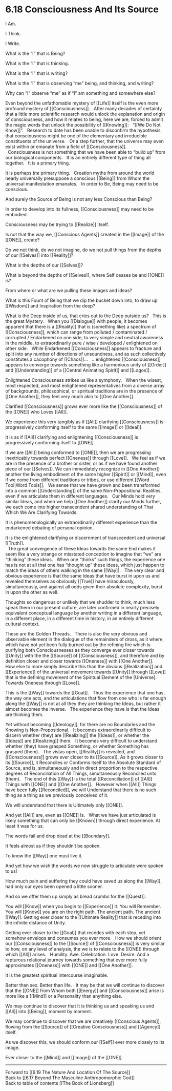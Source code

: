 # 6.18 Consciousness And Its Source

I Am. 

I Think. 

I Write. 

What is the “I” that is Being? 

What is the “I” that is thinking. 

What is the “I” that is writing? 

What is the “I” that is observing “me” being, and thinking, and writing?

Why can “I” observe “me” as if “I” am something and somewhere else? 

Even beyond the unfathomable mystery of [[Life]] itself is the even more profound mystery of [[Consciousness]]. 
 
After many decades of certainty that a little more scientific research would unlock the explanation and origin of consciousness, and how it relates to being, here we are, forced to admit the magic words that unlock the possibility of [[Knowing]]: 
 
“[[We Do Not Know]]”. 
 
Research to date has been unable to disconfirm the hypothesis that consciousness might be one of the elementary and irreducible constituents of the universe. 
 
Or a step further, that the universe may even exist within or emanate from a field of [[Consciousness]].   
 
Consciousness is not something that we have been able to “build up” from our biological components. 
 
It is an entirely different type of thing all together. 
 
It is a primary thing. 

It is perhaps *the* primary thing. 
 
Creation myths from around the world nearly universally presuppose a conscious [[Being]] from Whom the universal manifestation emanates. 
 
In order to Be, Being may need to be conscious. 

And surely the Source of Being is not any less Conscious than Being? 

In order to develop into its fullness, [[Consciousness]] may need to be embodied.

Consciousness may be trying to [[Realize]] Itself. 

Is not that the way we, [[Conscious Agents]] created in the [[Image]] of the [[ONE]], create? 

Do we not think, do we not imagine, do we not pull things from the depths of our [[Selves]] into [[Reality]]? 

What is the depths of our [[Selves]]?

What is beyond the depths of [[Selves]], where Self ceases be and [[ONE]] is? 

From where or what are we pulling these images and ideas? 

What is this Fount of Being that we dip the bucket down into, to draw up [[Wisdom]] and Inspiration from the deep? 

What is the Deep inside of us, that cries out to the Deep outside us? 
 
This is the great Mystery. 
 
When you [[Dialogue]] with people, it becomes apparent that there is a [[Reality]] that is (something like) a spectrum of [[Consciousness]], which can range from polluted / contaminated / corrupted / Endarkened on one side, to very simple and neutral awareness in the middle, to extraordinarily pure / wise / developed / enlightened on other side. 
 
While Endarkened [[Consciousness]] appears to fracture and split into any number of directions of unsoundness, and as such collectively constitutes a cacophony of [[Chaos]]…
 
…enlightened [[Consciousness]] appears to converge towards something like a harmonious unity of [[Order]] and [[Understanding]] of a [[Central Animating Spirit]] and [[Logos]]. 

Enlightened Consciousness strikes us like a symphony. 
 
When the wisest, most respected, and most enlightened representatives from a diverse array of backgrounds, philosophical, or spiritual traditions are in the presence of [[One Another]], they feel very much akin to [[One Another]]. 

Clarified [[Consciousness]] grows ever more like the [[Consciousness]] of the [[ONE]] who Loves [[All]]. 

We experience this very tangibly as if [[All]] clarifying [[Consciousness]] is progressively conforming itself to the same [[Image]] or [[Ideal]]. 

It is as if [[All]] clarifying and enlightening [[Consciousness]] is progressively conforming itself to [[ONE]]. 

If we are [[All]] being conformed to [[ONE]], then we are progressing inextricably towards perfect [[Oneness]] through [[Love]]. 
 
We feel as if we are in the presence of a brother or sister, or as if we have found another piece of our [[Selves]]. We can immediately recognize in [[One Another]] another the living embodiment of the same higher [[Spirit]] or [[Mind]], even if we come from different traditions or tribes, or use different [[Word Tool|Word Tools]]. 
 
We sense that we have grown and been transformed into a common [[Understanding]] of the same Non-Propositional Realities, even if we articulate them in different languages. 
 
Our Minds hold very similar Ideas, and when we help [[One Another]] clarify our Minds further, we each come into higher transcendent shared understanding of That Which We Are Clarifying Towards.

It is phenomenologically an extraordinarily different experience than the endarkened debating of personal opinion.

It is the enlightened clarifying or discernment of transcendent and universal  [[Truth]].  
 
The great convergence of these Ideas towards the same End makes it seem like a very strange or misstated conception to imagine that “we” are “thinking” these ideas. 
 
When one “thinks” such things, the experience one has is not at all that one has “thought up” these ideas, which just happen to match the ideas of others walking in the same [[Way]].
 
The very clear and obvious experience is that the same Ideas that have burst in upon us and revealed themselves as obviously [[True]] have miraculously, simultaneously, and against all odds given their absolute complexity, burst in upon the other as well. 

Thoughts so dangerous or unlikely that we shudder to think, much less speak them in our present culture, are later confirmed in nearly precisely equivalent conceptual language by another writing in a different language, in a different place, in a different time in history, in an entirely different cultural context.  

These are the Golden Threads. 
 
There is also the very obvious and observable element in the dialogue of the remainders of dross, as it where, which have not yet been fully burned out by the refining fire which is purifying both Consciousnesses as they converge ever closer towards [[Unity]] with the the [[Source]] of [[Consciousness]], and therefore and by definition closer and closer towards [[Oneness]] with [[One Another]]. 
 
How else to more simply describe this than the obvious [[Realization]] and [[Experience]] of the universal movement towards [[Unity]] through [[Love]] that is the defining movement of the Spiritual Element of the [Universe]. 
 
Towards Oneness through [[Love]]. 

This is the [[Way]] towards the [[Goal]].
 
Thus the experience that one has, the way one acts, and the articulations that flow from one who is far enough along the [[Way]] is not at all they they are thinking the Ideas, but rather it almost becomes the inverse. 
 
The experience they have is that the Ideas are thinking them. 

Yet without becoming [[Ideology]], for there are no Boundaries and the Knowing is Non-Propositional. 
 
It becomes extraordinarily difficult to discern whether (they) are [[Realizing]] the [[Ideas]], or whether the [[Ideas]] are [[Realizing]] them. 
 
It becomes very difficult to understand whether (they) have grasped Something, or whether Something has grasped (them). 
 
The vistas open, [[Reality]] is revealed, and [[Consciousness]] grows ever closer to its [[Source]]. As it grows closer to its [[Source]], it  Reconciles or Conforms itself to the Absolute Standard of Source, and is, simultaneously and in direct proportion to the respective degrees of Reconciliation of All Things, simultaneously Reconciled unto (them).
 
The end of this [[Way]] is the total [[Reconciliation]] of [[All]] Things with [[ONE]] and [[One Another]]. 
 
However when [[All]] Things have been fully [[Reconciled]], we will Understand that there is no such thing as a thing as we previously conceived of it. 

We will understand that there is Ultimately only [[ONE]]. 

And yet [[All]] are, even as [[ONE]] Is. 
 
What we have just articulated is likely something that can only be [[Known]] through direct experience. At least it was for us. 

The words fail and drop dead at the [[Boundary]].

It feels almost as if they shouldn’t be spoken. 

To know the [[Way]] one must live it. 

And yet how we wish the words we now struggle to articulate were spoken to us! 

How much pain and suffering they could have saved us along the [[Way]], had only our eyes been opened a little sooner. 

And so we offer them up simply as bread crumbs for the [[Quest]]. 

You will [[Know]] when you begin to [[Experience]] It. You will Remember. You will [[Know]] you are on the right path. The ancient path. The ancient [[Way]]. Getting ever closer to the [[Ultimate Reality]] that is receding into the infinite distance of Unity. 

Getting ever closer to the [[Goal]] that recedes with each step, yet somehow envelops and consumes you ever more. 
 
How we should orient our [[Consciousness]] to the [[Source]] of [[Consciousness]] is very similar to how, on any level of analysis, the we is to relate to the [[ONE]] through which [[All]] arises. 
 
Humility. Awe. Celebration. Love. Desire. And a rapturous relational journey towards something that ever more fully approximates [[Oneness]] with [[ONE]] and [[One Another]].  

It is the greatest spiritual intercourse imaginable. 

Better than sex. Better than life. 
 
It may be that we will continue to discover that the [[ONE]] from Whom both [[Energy]] and [[Consciousness]] arise is more like a [[Mind]] or a Personality than anything else. 

We may continue to discover that It is thinking us and speaking us and [[All]] into [[Being]], moment by moment. 

We may continue to discover that we are creatively [[Conscious Agents]], flowing from the [[Source]] of [[Creative Consciousness]] and [[Agency]] itself. 

As we discover this, we should conform our [[Self]] ever more closely to Its image.

Ever closer to the [[Mind]] and [[Image]] of the [[ONE]]. 

___

Forward to [[6.19 The Nature And Location Of The Source]]          
Back to [[6.17 Beyond The Masculine Anthropomorphic God]]          
Back to table of contents [[The Book of Lionsberg]]  
